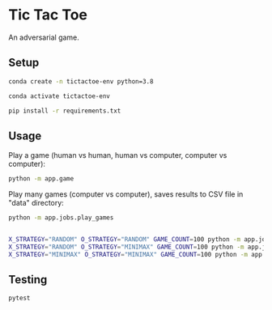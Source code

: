 

# Tic Tac Toe

An adversarial game.

## Setup

```sh
conda create -n tictactoe-env python=3.8
```

```sh
conda activate tictactoe-env
```

```sh
pip install -r requirements.txt
```

## Usage

Play a game (human vs human, human vs computer, computer vs computer):

```sh
python -m app.game
```

Play many games (computer vs computer), saves results to CSV file in "data" directory:

```sh
python -m app.jobs.play_games


X_STRATEGY="RANDOM" O_STRATEGY="RANDOM" GAME_COUNT=100 python -m app.jobs.play_games
X_STRATEGY="RANDOM" O_STRATEGY="MINIMAX" GAME_COUNT=100 python -m app.jobs.play_games
X_STRATEGY="MINIMAX" O_STRATEGY="MINIMAX" GAME_COUNT=100 python -m app.jobs.play_games
```



## Testing

```sh
pytest
```
